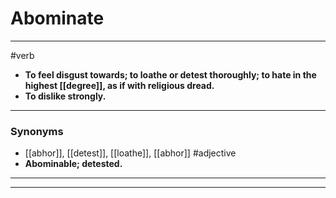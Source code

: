 # Abominate
---
#verb
- **To feel disgust towards; to loathe or detest thoroughly; to hate in the highest [[degree]], as if with religious dread.**
- **To dislike strongly.**
---
### Synonyms
- [[abhor]], [[detest]], [[loathe]], [[abhor]]
#adjective
- **Abominable; detested.**
---
---
